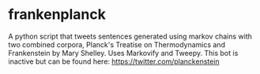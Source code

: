 # frankenplanck
A python script that tweets sentences generated using markov chains with two combined corpora, Planck's Treatise on Thermodynamics and Frankenstein by Mary Shelley. Uses Markovify and Tweepy.
This bot is inactive but can be found here: https://twitter.com/planckenstein
